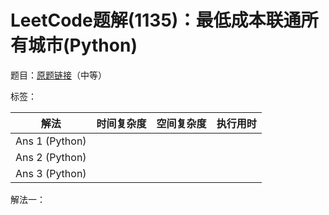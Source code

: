 # LeetCode题解(1135)：最低成本联通所有城市(Python)

题目：[原题链接](https://leetcode-cn.com/problems/connecting-cities-with-minimum-cost/)（中等）

标签：

| 解法           | 时间复杂度 | 空间复杂度 | 执行用时 |
| -------------- | ---------- | ---------- | -------- |
| Ans 1 (Python) |            |            |          |
| Ans 2 (Python) |            |            |          |
| Ans 3 (Python) |            |            |          |

解法一：

